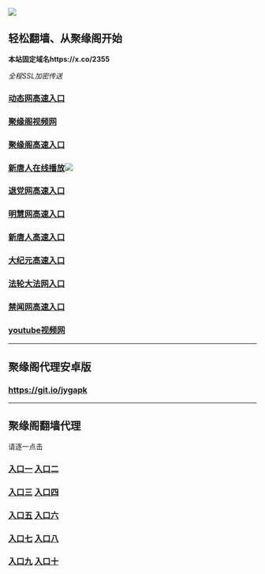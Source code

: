 
![](https://raw.githubusercontent.com/hao369/a/master/j.jpg)



## 轻松翻墙、从聚缘阁开始

**本站固定域名https://x.co/2355**

_全程SSL加密传送_


### [动态网高速入口](https://30ic6wngkd.execute-api.ap-northeast-2.amazonaws.com/5/?id=2)

###  [聚缘阁视频网](http://tve3.fs32.tk/)

###  [聚缘阁高速入口](http://hyty.dj5e.dmobd.com/t-1-7)

###  [新唐人在线播放](https://9m8otprtea.execute-api.ap-northeast-2.amazonaws.com/969)![](https://raw.githubusercontent.com/hao369/a/master/benzoutuijian.gif)

### [退党网高速入口](https://30ic6wngkd.execute-api.ap-northeast-2.amazonaws.com/5/?id=8)

### [明慧网高速入口](https://30ic6wngkd.execute-api.ap-northeast-2.amazonaws.com/5/?id=3)

### [新唐人高速入口](https://30ic6wngkd.execute-api.ap-northeast-2.amazonaws.com/5/?id=5)

### [大纪元高速入口](https://30ic6wngkd.execute-api.ap-northeast-2.amazonaws.com/5/?id=7)

### [法轮大法网入口](https://30ic6wngkd.execute-api.ap-northeast-2.amazonaws.com/5/?id=15)

### [禁闻网高速入口](https://30ic6wngkd.execute-api.ap-northeast-2.amazonaws.com/5/?id=16)

### [youtube视频网](https://30ic6wngkd.execute-api.ap-northeast-2.amazonaws.com/5/?id=19)








***



##  聚缘阁代理安卓版

### https://git.io/jygapk


***


## 聚缘阁翻墙代理 

请逐一点击

### **[入口一]( https://5eckwufpjd.execute-api.ap-southeast-1.amazonaws.com/6588mkhyf)** **[入口二](https://bvs8oxvzud.execute-api.ap-southeast-1.amazonaws.com/csg432)**

### **[入口三](https://s3-ap-southeast-1.amazonaws.com/jyg4/jyg.html)**  **[入口四](https://s3-ap-northeast-1.amazonaws.com/jyg9/jyg.html)**

### **[入口五](https://s3.ap-south-1.amazonaws.com/jyg5/jyg.html)**  **[入口六](https://s3-us-west-2.amazonaws.com/jyg7/jyg.html)**


###  **[入口七](https://s3-us-west-1.amazonaws.com/jyg6/jyg.html)**  **[入口八](https://s3-eu-west-1.amazonaws.com/jyg8/jyg.html)**


###  **[入口九](https://s3.eu-central-1.amazonaws.com/jyg3/jyg.html)**  **[入口十](https://s3-ap-southeast-2.amazonaws.com/jyg1/jyg.html)**




